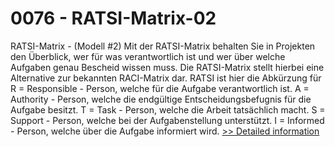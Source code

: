 # 0076 - RATSI-Matrix-02
RATSI-Matrix - (Modell #2) Mit der RATSI-Matrix behalten Sie in Projekten den Überblick, wer für was verantwortlich ist und wer über welche Aufgaben genau Bescheid wissen muss. Die RATSI-Matrix stellt hierbei eine Alternative zur bekannten RACI-Matrix dar. RATSI ist hier die Abkürzung für R = Responsible - Person, welche für die Aufgabe verantwortlich ist. A = Authority - Person, welche die endgültige Entscheidungsbefugnis für die Aufgabe besitzt. T = Task - Person, welche die Arbeit tatsächlich macht. S = Support - Person, welche bei der Aufgabenstellung unterstützt. I = Informed - Person, welche über die Aufgabe informiert wird.
[>> Detailed information](https://secure.shareit.com/shareit/product.html?productid=300951616&affiliateid=200057808)